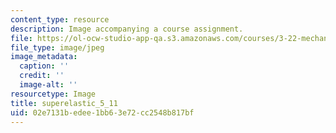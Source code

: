 ```yaml
---
content_type: resource
description: Image accompanying a course assignment.
file: https://ol-ocw-studio-app-qa.s3.amazonaws.com/courses/3-22-mechanical-behavior-of-materials-spring-2008/02e7131bedee1bb63e72cc2548b817bf_superelastic_5_11.jpg
file_type: image/jpeg
image_metadata:
  caption: ''
  credit: ''
  image-alt: ''
resourcetype: Image
title: superelastic_5_11
uid: 02e7131b-edee-1bb6-3e72-cc2548b817bf
---
```

